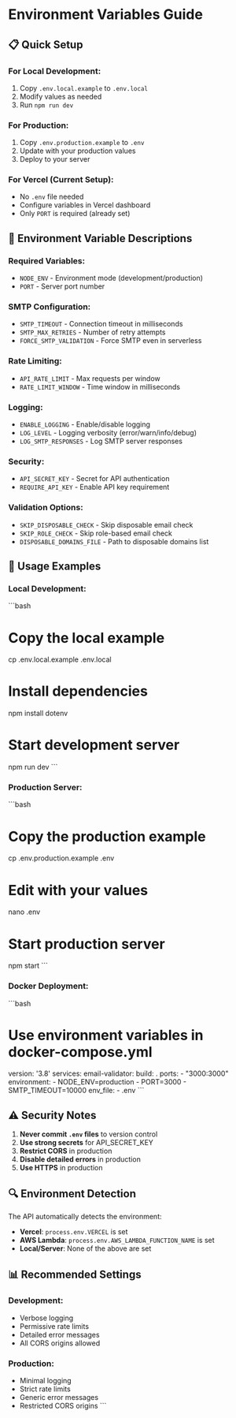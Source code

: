 # Environment Variables Guide

## 📋 Quick Setup

### For Local Development:
1. Copy `.env.local.example` to `.env.local`
2. Modify values as needed
3. Run `npm run dev`

### For Production:
1. Copy `.env.production.example` to `.env`
2. Update with your production values
3. Deploy to your server

### For Vercel (Current Setup):
- No `.env` file needed
- Configure variables in Vercel dashboard
- Only `PORT` is required (already set)

## 🔧 Environment Variable Descriptions

### **Required Variables:**
- `NODE_ENV` - Environment mode (development/production)
- `PORT` - Server port number

### **SMTP Configuration:**
- `SMTP_TIMEOUT` - Connection timeout in milliseconds
- `SMTP_MAX_RETRIES` - Number of retry attempts
- `FORCE_SMTP_VALIDATION` - Force SMTP even in serverless

### **Rate Limiting:**
- `API_RATE_LIMIT` - Max requests per window
- `RATE_LIMIT_WINDOW` - Time window in milliseconds

### **Logging:**
- `ENABLE_LOGGING` - Enable/disable logging
- `LOG_LEVEL` - Logging verbosity (error/warn/info/debug)
- `LOG_SMTP_RESPONSES` - Log SMTP server responses

### **Security:**
- `API_SECRET_KEY` - Secret for API authentication
- `REQUIRE_API_KEY` - Enable API key requirement

### **Validation Options:**
- `SKIP_DISPOSABLE_CHECK` - Skip disposable email check
- `SKIP_ROLE_CHECK` - Skip role-based email check
- `DISPOSABLE_DOMAINS_FILE` - Path to disposable domains list

## 🚀 Usage Examples

### Local Development:
\`\`\`bash
# Copy the local example
cp .env.local.example .env.local

# Install dependencies
npm install dotenv

# Start development server
npm run dev
\`\`\`

### Production Server:
\`\`\`bash
# Copy the production example
cp .env.production.example .env

# Edit with your values
nano .env

# Start production server
npm start
\`\`\`

### Docker Deployment:
\`\`\`bash
# Use environment variables in docker-compose.yml
version: '3.8'
services:
  email-validator:
    build: .
    ports:
      - "3000:3000"
    environment:
      - NODE_ENV=production
      - PORT=3000
      - SMTP_TIMEOUT=10000
    env_file:
      - .env
\`\`\`

## ⚠️ Security Notes

1. **Never commit `.env` files** to version control
2. **Use strong secrets** for API_SECRET_KEY
3. **Restrict CORS** in production
4. **Disable detailed errors** in production
5. **Use HTTPS** in production

## 🔍 Environment Detection

The API automatically detects the environment:

- **Vercel**: `process.env.VERCEL` is set
- **AWS Lambda**: `process.env.AWS_LAMBDA_FUNCTION_NAME` is set
- **Local/Server**: None of the above are set

## 📊 Recommended Settings

### Development:
- Verbose logging
- Permissive rate limits
- Detailed error messages
- All CORS origins allowed

### Production:
- Minimal logging
- Strict rate limits
- Generic error messages
- Restricted CORS origins
\`\`\`
